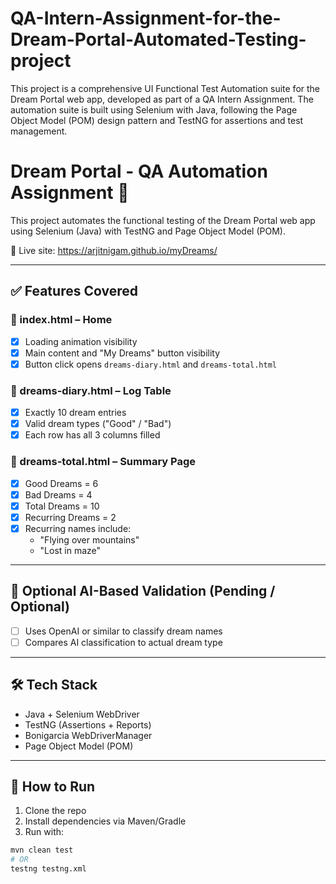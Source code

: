 # QA-Intern-Assignment-for-the-Dream-Portal-Automated-Testing-project
This project is a comprehensive UI Functional Test Automation suite for the Dream Portal web app, developed as part of a QA Intern Assignment. The automation suite is built using Selenium with Java, following the Page Object Model (POM) design pattern and TestNG for assertions and test management. 
# Dream Portal - QA Automation Assignment 🚀

This project automates the functional testing of the Dream Portal web app using Selenium (Java) with TestNG and Page Object Model (POM).

🔗 Live site: https://arjitnigam.github.io/myDreams/

---

## ✅ Features Covered

### 🔹 index.html – Home
- [x] Loading animation visibility
- [x] Main content and "My Dreams" button visibility
- [x] Button click opens `dreams-diary.html` and `dreams-total.html`

### 🔹 dreams-diary.html – Log Table
- [x] Exactly 10 dream entries
- [x] Valid dream types ("Good" / "Bad")
- [x] Each row has all 3 columns filled

### 🔹 dreams-total.html – Summary Page
- [x] Good Dreams = 6
- [x] Bad Dreams = 4
- [x] Total Dreams = 10
- [x] Recurring Dreams = 2
- [x] Recurring names include:
  - "Flying over mountains"
  - "Lost in maze"

---

## 🧠 Optional AI-Based Validation (Pending / Optional)

- [ ] Uses OpenAI or similar to classify dream names
- [ ] Compares AI classification to actual dream type

---

## 🛠 Tech Stack

- Java + Selenium WebDriver
- TestNG (Assertions + Reports)
- Bonigarcia WebDriverManager
- Page Object Model (POM)

---

## 📂 How to Run

1. Clone the repo
2. Install dependencies via Maven/Gradle
3. Run with:

```bash
mvn clean test
# OR
testng testng.xml
